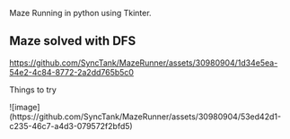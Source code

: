 Maze Running in python using Tkinter. 


<h2>Maze solved with DFS</h2>

https://github.com/SyncTank/MazeRunner/assets/30980904/1d34e5ea-54e2-4c84-8772-2a2dd765b5c0

<p> Things to try </p>
![image](https://github.com/SyncTank/MazeRunner/assets/30980904/53ed42d1-c235-46c7-a4d3-079572f2bfd5)


